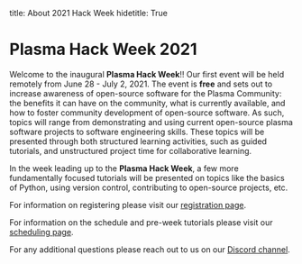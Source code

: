 title: About 2021 Hack Week
hidetitle: True

# Plasma Hack Week 2021

Welcome to the inaugural **Plasma Hack Week**!!  Our first event will be held 
remotely from June 28 - July 2, 2021.  The event is **free** and sets out to 
increase awareness of open-source software for the Plasma Community:
the benefits it can have on the community, what is currently available, and
how to foster community development of open-source software.  As such, topics will
range from demonstrating and using current open-source plasma software projects
to software engineering skills.  These topics will be presented through both
structured learning activities, such as guided tutorials, and unstructured project
time for collaborative learning.

In the week leading up to the **Plasma Hack Week**, a few more fundamentally
focused tutorials will be presented on topics like the basics of Python, using 
version control, contributing to open-source projects, etc.

For information on registering please visit our 
[registration page](../registration).

For information on the schedule and pre-week tutorials please visit our
[scheduling page](../schedule).

For any additional questions please reach out to us on our 
[Discord channel](https://discord.gg/HdsZkp9M35).
